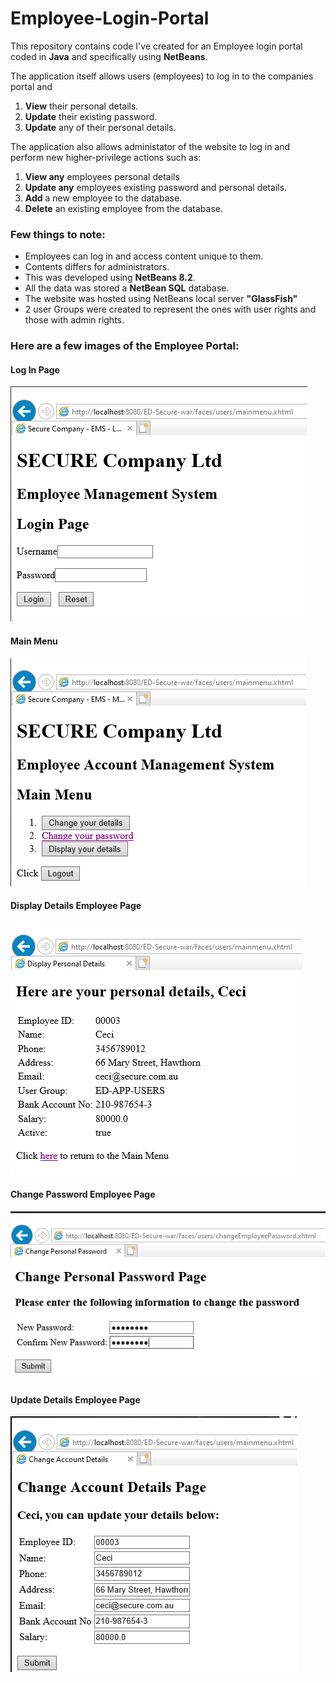 # Employee-Login-Portal

This repository contains code I've created for an Employee login portal coded in **Java** and specifically using **NetBeans**.

The application itself allows users (employees) to log in to the companies portal and
  1. **View** their personal details.
  2. **Update** their existing password.
  3. **Update** any of their personal details.

The application also allows administator of the website to log in and perform new higher-privilege actions such as:
  1. **View any** employees personal details
  2. **Update any** employees existing password and personal details.
  3. **Add** a new employee to the database.
  4. **Delete** an existing employee from the database.
  

### Few things to note:

* Employees can log in and access content unique to them. 
* Contents differs for administrators. 
* This was developed using **NetBeans 8.2**.
* All the data was stored a **NetBean SQL** database.
* The website was hosted using NetBeans local server **"GlassFish"**
* 2 user Groups were created to represent the ones with user rights and those with admin rights.

### Here are a few images of the Employee Portal:

#### Log In Page
![Log In Page](https://github.com/PaulLafaz/Employee-Login-Portal/blob/main/images/loggingPage.PNG)

#### Main Menu
![Main Menu](https://github.com/PaulLafaz/Employee-Login-Portal/blob/main/images/menu.PNG)

#### Display Details Employee Page
![Display Details](https://github.com/PaulLafaz/Employee-Login-Portal/blob/main/images/displayingEmployeeDetails.PNG)

#### Change Password Employee Page
![Change Password](https://github.com/PaulLafaz/Employee-Login-Portal/blob/main/images/updatePasswordForm.PNG)

#### Update Details Employee Page
![Update Details](https://github.com/PaulLafaz/Employee-Login-Portal/blob/main/images/updateDetailsForm.PNG)
